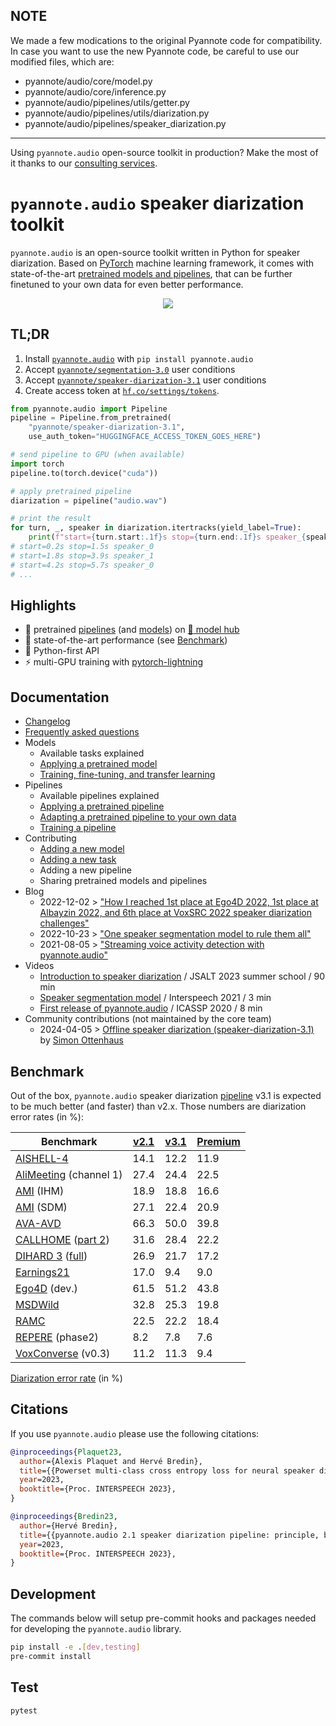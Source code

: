 ## NOTE
We made a few modications to the original Pyannote code for compatibility. In case you want to use the new Pyannote code, be careful to use our modified files, which are: 
- pyannote/audio/core/model.py
- pyannote/audio/core/inference.py
- pyannote/audio/pipelines/utils/getter.py
- pyannote/audio/pipelines/utils/diarization.py
- pyannote/audio/pipelines/speaker_diarization.py

---


Using `pyannote.audio` open-source toolkit in production?
Make the most of it thanks to our [consulting services](https://herve.niderb.fr/consulting.html).

# `pyannote.audio` speaker diarization toolkit

`pyannote.audio` is an open-source toolkit written in Python for speaker diarization. Based on [PyTorch](pytorch.org) machine learning framework, it comes with state-of-the-art [pretrained models and pipelines](https://hf.co/pyannote), that can be further finetuned to your own data for even better performance.

<p align="center">
 <a href="https://www.youtube.com/watch?v=37R_R82lfwA"><img src="https://img.youtube.com/vi/37R_R82lfwA/0.jpg"></a>
</p>

## TL;DR

1. Install [`pyannote.audio`](https://github.com/pyannote/pyannote-audio) with `pip install pyannote.audio`
2. Accept [`pyannote/segmentation-3.0`](https://hf.co/pyannote/segmentation-3.0) user conditions
3. Accept [`pyannote/speaker-diarization-3.1`](https://hf.co/pyannote/speaker-diarization-3.1) user conditions
4. Create access token at [`hf.co/settings/tokens`](https://hf.co/settings/tokens).

```python
from pyannote.audio import Pipeline
pipeline = Pipeline.from_pretrained(
    "pyannote/speaker-diarization-3.1",
    use_auth_token="HUGGINGFACE_ACCESS_TOKEN_GOES_HERE")

# send pipeline to GPU (when available)
import torch
pipeline.to(torch.device("cuda"))

# apply pretrained pipeline
diarization = pipeline("audio.wav")

# print the result
for turn, _, speaker in diarization.itertracks(yield_label=True):
    print(f"start={turn.start:.1f}s stop={turn.end:.1f}s speaker_{speaker}")
# start=0.2s stop=1.5s speaker_0
# start=1.8s stop=3.9s speaker_1
# start=4.2s stop=5.7s speaker_0
# ...
```

## Highlights

- :hugs: pretrained [pipelines](https://hf.co/models?other=pyannote-audio-pipeline) (and [models](https://hf.co/models?other=pyannote-audio-model)) on [:hugs: model hub](https://huggingface.co/pyannote)
- :exploding_head: state-of-the-art performance (see [Benchmark](#benchmark))
- :snake: Python-first API
- :zap: multi-GPU training with [pytorch-lightning](https://pytorchlightning.ai/)

## Documentation

- [Changelog](CHANGELOG.md)
- [Frequently asked questions](FAQ.md)
- Models
  - Available tasks explained
  - [Applying a pretrained model](tutorials/applying_a_model.ipynb)
  - [Training, fine-tuning, and transfer learning](tutorials/training_a_model.ipynb)
- Pipelines
  - Available pipelines explained
  - [Applying a pretrained pipeline](tutorials/applying_a_pipeline.ipynb)
  - [Adapting a pretrained pipeline to your own data](tutorials/adapting_pretrained_pipeline.ipynb)
  - [Training a pipeline](tutorials/voice_activity_detection.ipynb)
- Contributing
  - [Adding a new model](tutorials/add_your_own_model.ipynb)
  - [Adding a new task](tutorials/add_your_own_task.ipynb)
  - Adding a new pipeline
  - Sharing pretrained models and pipelines
- Blog
  - 2022-12-02 > ["How I reached 1st place at Ego4D 2022, 1st place at Albayzin 2022, and 6th place at VoxSRC 2022 speaker diarization challenges"](tutorials/adapting_pretrained_pipeline.ipynb)
  - 2022-10-23 > ["One speaker segmentation model to rule them all"](https://herve.niderb.fr/fastpages/2022/10/23/One-speaker-segmentation-model-to-rule-them-all)
  - 2021-08-05 > ["Streaming voice activity detection with pyannote.audio"](https://herve.niderb.fr/fastpages/2021/08/05/Streaming-voice-activity-detection-with-pyannote.html)
- Videos
  - [Introduction to speaker diarization](https://umotion.univ-lemans.fr/video/9513-speech-segmentation-and-speaker-diarization/) / JSALT 2023 summer school / 90 min
  - [Speaker segmentation model](https://www.youtube.com/watch?v=wDH2rvkjymY) / Interspeech 2021 / 3 min
  - [First release of pyannote.audio](https://www.youtube.com/watch?v=37R_R82lfwA) / ICASSP 2020 / 8 min
- Community contributions (not maintained by the core team)
  - 2024-04-05 > [Offline speaker diarization (speaker-diarization-3.1)](tutorials/community/offline_usage_speaker_diarization.ipynb) by [Simon Ottenhaus](https://github.com/simonottenhauskenbun)

## Benchmark

Out of the box, `pyannote.audio` speaker diarization [pipeline](https://hf.co/pyannote/speaker-diarization-3.1) v3.1 is expected to be much better (and faster) than v2.x.
Those numbers are diarization error rates (in %):

| Benchmark              | [v2.1](https://hf.co/pyannote/speaker-diarization-2.1) | [v3.1](https://hf.co/pyannote/speaker-diarization-3.1) | [Premium](https://forms.office.com/e/GdqwVgkZ5C) |
| ---------------------- | ------ | ------ | --------- |
| [AISHELL-4](https://arxiv.org/abs/2104.03603)              |  14.1  |  12.2  | 11.9      |
| [AliMeeting](https://www.openslr.org/119/) (channel 1) |  27.4  |  24.4  | 22.5      |
| [AMI](https://groups.inf.ed.ac.uk/ami/corpus/) (IHM)              |  18.9  |  18.8  | 16.6      |
| [AMI](https://groups.inf.ed.ac.uk/ami/corpus/) (SDM)              |  27.1  |  22.4  | 20.9      |
| [AVA-AVD](https://arxiv.org/abs/2111.14448)                |  66.3  |  50.0  | 39.8      |
| [CALLHOME](https://catalog.ldc.upenn.edu/LDC2001S97) ([part 2](https://github.com/BUTSpeechFIT/CALLHOME_sublists/issues/1))      |  31.6  |  28.4  | 22.2      |
| [DIHARD 3](https://catalog.ldc.upenn.edu/LDC2022S14) ([full](https://arxiv.org/abs/2012.01477))        |  26.9  |  21.7  | 17.2      |
| [Earnings21](https://github.com/revdotcom/speech-datasets)   | 17.0 | 9.4 | 9.0 |
| [Ego4D](https://arxiv.org/abs/2110.07058) (dev.)           |  61.5  |  51.2  | 43.8      |
| [MSDWild](https://github.com/X-LANCE/MSDWILD)                |  32.8  |  25.3  | 19.8      |
| [RAMC](https://www.openslr.org/123/)                   |  22.5  |  22.2  | 18.4      |
| [REPERE](https://www.islrn.org/resources/360-758-359-485-0/) (phase2)        |   8.2  |   7.8  |  7.6      |
| [VoxConverse](https://github.com/joonson/voxconverse) (v0.3)     |  11.2  |  11.3  |  9.4      |

[Diarization error rate](http://pyannote.github.io/pyannote-metrics/reference.html#diarization) (in %)

## Citations

If you use `pyannote.audio` please use the following citations:

```bibtex
@inproceedings{Plaquet23,
  author={Alexis Plaquet and Hervé Bredin},
  title={{Powerset multi-class cross entropy loss for neural speaker diarization}},
  year=2023,
  booktitle={Proc. INTERSPEECH 2023},
}
```

```bibtex
@inproceedings{Bredin23,
  author={Hervé Bredin},
  title={{pyannote.audio 2.1 speaker diarization pipeline: principle, benchmark, and recipe}},
  year=2023,
  booktitle={Proc. INTERSPEECH 2023},
}
```

## Development

The commands below will setup pre-commit hooks and packages needed for developing the `pyannote.audio` library.

```bash
pip install -e .[dev,testing]
pre-commit install
```

## Test

```bash
pytest
```
